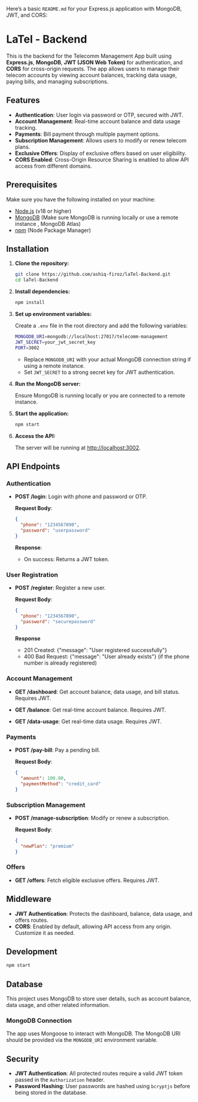 Here’s a basic `README.md` for your Express.js application with MongoDB, JWT, and CORS:


# LaTel - Backend

This is the backend for the Telecomm Management App built using **Express.js**, **MongoDB**, **JWT (JSON Web Token)** for authentication, and **CORS** for cross-origin requests. The app allows users to manage their telecom accounts by viewing account balances, tracking data usage, paying bills, and managing subscriptions.

## Features
- **Authentication**: User login via password or OTP, secured with JWT.
- **Account Management**: Real-time account balance and data usage tracking.
- **Payments**: Bill payment through multiple payment options.
- **Subscription Management**: Allows users to modify or renew telecom plans.
- **Exclusive Offers**: Display of exclusive offers based on user eligibility.
- **CORS Enabled**: Cross-Origin Resource Sharing is enabled to allow API access from different domains.

## Prerequisites

Make sure you have the following installed on your machine:

- [Node.js](https://nodejs.org/) (v18 or higher)
- [MongoDB](https://www.mongodb.com/) (Make sure MongoDB is running locally or use a remote instance , MongoDB Atlas)
- [npm](https://www.npmjs.com/) (Node Package Manager)

## Installation

1. **Clone the repository:**

   ```bash
   git clone https://github.com/ashiq-firoz/laTel-Backend.git
   cd laTel-Backend
   ```

2. **Install dependencies:**

   ```bash
   npm install
   ```

3. **Set up environment variables:**

   Create a `.env` file in the root directory and add the following variables:

   ```bash
   MONGODB_URI=mongodb://localhost:27017/telecomm-management
   JWT_SECRET=your_jwt_secret_key
   PORT=3002
   ```

   - Replace `MONGODB_URI` with your actual MongoDB connection string if using a remote instance.
   - Set `JWT_SECRET` to a strong secret key for JWT authentication.

4. **Run the MongoDB server:**

   Ensure MongoDB is running locally or you are connected to a remote instance.

5. **Start the application:**

   ```bash
   npm start
   ```

6. **Access the API:**

   The server will be running at [http://localhost:3002](http://localhost:3002).

## API Endpoints

### Authentication

- **POST /login**: Login with phone and password or OTP.
  
  **Request Body**:
  ```json
  {
    "phone": "1234567890",
    "password": "userpassword"
  }
  ```

  **Response**:
  - On success: Returns a JWT token.

### User Registration

- **POST /register**: Register a new user.

  **Request Body**:
  ```json
  {
    "phone": "1234567890",
    "password": "securepassword"
  }
  ```
  **Response**

   - 201 Created: {"message": "User registered successfully"}
   - 400 Bad Request: {"message": "User already exists"} (if the phone number is already registered)
  
### Account Management

- **GET /dashboard**: Get account balance, data usage, and bill status. Requires JWT.
  
- **GET /balance**: Get real-time account balance. Requires JWT.

- **GET /data-usage**: Get real-time data usage. Requires JWT.

### Payments

- **POST /pay-bill**: Pay a pending bill.
  
  **Request Body**:
  ```json
  {
    "amount": 100.00,
    "paymentMethod": "credit_card"
  }
  ```

### Subscription Management

- **POST /manage-subscription**: Modify or renew a subscription.
  
  **Request Body**:
  ```json
  {
    "newPlan": "premium"
  }
  ```

### Offers

- **GET /offers**: Fetch eligible exclusive offers. Requires JWT.

## Middleware

- **JWT Authentication**: Protects the dashboard, balance, data usage, and offers routes.
- **CORS**: Enabled by default, allowing API access from any origin. Customize it as needed.

## Development

```bash
npm start
```

## Database

This project uses MongoDB to store user details, such as account balance, data usage, and other related information.

### MongoDB Connection

The app uses Mongoose to interact with MongoDB. The MongoDB URI should be provided via the `MONGODB_URI` environment variable.

## Security

- **JWT Authentication**: All protected routes require a valid JWT token passed in the `Authorization` header.
- **Password Hashing**: User passwords are hashed using `bcryptjs` before being stored in the database.


